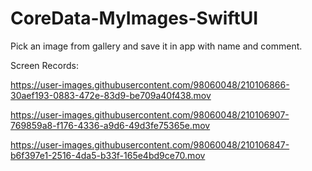# CoreData-MyImages-SwiftUI
Pick an image from gallery and save it in app with name and comment.

Screen Records:

https://user-images.githubusercontent.com/98060048/210106866-30aef193-0883-472e-83d9-be709a40f438.mov


https://user-images.githubusercontent.com/98060048/210106907-769859a8-f176-4336-a9d6-49d3fe75365e.mov


https://user-images.githubusercontent.com/98060048/210106847-b6f397e1-2516-4da5-b33f-165e4bd9ce70.mov









